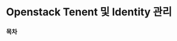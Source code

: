 # Openstack Tenent 및 Identity 관리










<h3>목차</h3>
<!--stackedit_data:
eyJoaXN0b3J5IjpbMTUwMTc5MDgzMF19
-->